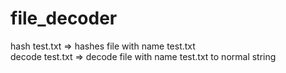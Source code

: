 # file_decoder
hash  test.txt => hashes file with name test.txt <br/>
decode test.txt => decode file with name test.txt to normal string
